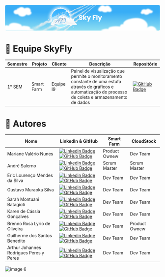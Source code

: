 <img src="BannerSkyFly.png" style="margin-left: auto; margin-right: auto;">

# 🚀 Equipe SkyFly

|Semestre | Projeto | Cliente | Descrição |  Repositório  |
|---------|---------|---------|-----------| ------------- | 
|1° SEM | Smart Farm | Equipe I9 | Painel de visualização que permite o monitoramento constante de uma estufa através de gráficos e automatização do processo de coleta e armazenamento de dados |  [![GitHub Badge](https://img.shields.io/badge/GitHub-111217?style=flat-square&logo=github&logoColor=white)](https://github.com/SkyFlyTeam/smart_farm)|

# 👥 Autores


| Nome                                     |                                                                                                                                                        LinkedIn & GitHub                                                                                                                                                 |   Smart Farm  |  CloudStock   |
| ---------------------------------------- | ------------------------------------------------------------------------------------------------------------------------------------------------------------------------------------------------------------------------------------------------------------------------------------------------------------------------ | ------------- | ------------- |
| Mariane Valério Nunes                    |  [![Linkedin Badge](https://img.shields.io/badge/Linkedin-blue?style=flat-square&logo=Linkedin&logoColor=white)]() [![GitHub Badge](https://img.shields.io/badge/GitHub-111217?style=flat-square&logo=github&logoColor=white)](https://github.com/Marianne10)                                                            | Product Ownew | Dev Team      |
| André Salerno                            |  [![Linkedin Badge](https://img.shields.io/badge/Linkedin-blue?style=flat-square&logo=Linkedin&logoColor=white)](https://www.linkedin.com/in/andresalerno/) [![GitHub Badge](https://img.shields.io/badge/GitHub-111217?style=flat-square&logo=github&logoColor=white)](https://github.com/andresalerno)                 | Scrum Master  | Scrum Master  |
| Eric Lourenço Mendes da Silva            |  [![Linkedin Badge](https://img.shields.io/badge/Linkedin-blue?style=flat-square&logo=Linkedin&logoColor=white)]() [![GitHub Badge](https://img.shields.io/badge/GitHub-111217?style=flat-square&logo=github&logoColor=white)](https://github.com/ericloumendes)                                                         | Dev Team      | Dev Team      |
| Gustavo Muraoka Silva                    |  [![Linkedin Badge](https://img.shields.io/badge/Linkedin-blue?style=flat-square&logo=Linkedin&logoColor=white)](https://www.linkedin.com/in/gustavo-muraoka-4256721ba/) [![GitHub Badge](https://img.shields.io/badge/GitHub-111217?style=flat-square&logo=github&logoColor=white)](https://github.com/gustavomuraoka)  | Dev Team      | Dev Team      |
| Sarah Montuani Batagioti                 |  [![Linkedin Badge](https://img.shields.io/badge/Linkedin-blue?style=flat-square&logo=Linkedin&logoColor=white)](https://www.linkedin.com/in/sarahbatagioti/) [![GitHub Badge](https://img.shields.io/badge/GitHub-111217?style=flat-square&logo=github&logoColor=white)](https://github.com/SarahBatagioti)             | Dev Team      | Dev Team      |
| Karen de Cássia Gonçalves                |  [![Linkedin Badge](https://img.shields.io/badge/Linkedin-blue?style=flat-square&logo=Linkedin&logoColor=white)](https://www.linkedin.com/in/karen-cgonçalves) [![GitHub Badge](https://img.shields.io/badge/GitHub-111217?style=flat-square&logo=github&logoColor=white)](https://github.com/karengoncalves8)           | Dev Team      | Dev Team      |
| Brenno Rosa Lyrio de Oliveira            |  [![Linkedin Badge](https://img.shields.io/badge/Linkedin-blue?style=flat-square&logo=Linkedin&logoColor=white)](https://www.linkedin.com/in/brennolyrio/) [![GitHub Badge](https://img.shields.io/badge/GitHub-111217?style=flat-square&logo=github&logoColor=white)](https://github.com/BrennoLyrio)                   | Dev Team      | Product Ownew |
| Guilherme dos Santos Benedito            |  [![Linkedin Badge](https://img.shields.io/badge/Linkedin-blue?style=flat-square&logo=Linkedin&logoColor=white)](https://www.linkedin.com/in/guilherme-benedito/) [![GitHub Badge](https://img.shields.io/badge/GitHub-111217?style=flat-square&logo=github&logoColor=white)](https://github.com/gui-benedito)           | Dev Team      | Dev Team      |
| Arthur Johannes Rodrigues Peres y Peres  |  [![Linkedin Badge](https://img.shields.io/badge/Linkedin-blue?style=flat-square&logo=Linkedin&logoColor=white)](https://www.linkedin.com/in/ajperes/) [![GitHub Badge](https://img.shields.io/badge/GitHub-111217?style=flat-square&logo=github&logoColor=white)](https://github.com/ajperes)                           | Dev Team      | Dev Team      |

![image 6](https://github.com/andresalerno/projeto_api/assets/105525498/a7ca2b45-b638-4ae3-a1aa-d4b533acc6ab)

